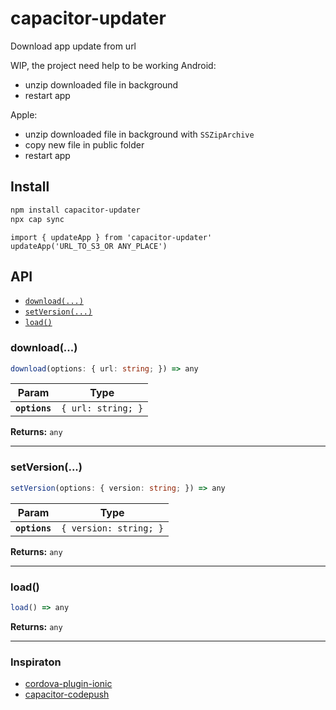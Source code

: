 # capacitor-updater

Download app update from url

WIP, the project need help to be working
Android:
- unzip downloaded file in background
- restart app

Apple:
- unzip downloaded file in background with `SSZipArchive`
- copy new file in public folder
- restart app

## Install

```bash
npm install capacitor-updater
npx cap sync
```

```
import { updateApp } from 'capacitor-updater'
updateApp('URL_TO_S3_OR ANY_PLACE')
```

## API

<docgen-index>

* [`download(...)`](#download)
* [`setVersion(...)`](#setversion)
* [`load()`](#load)

</docgen-index>

<docgen-api>
<!--Update the source file JSDoc comments and rerun docgen to update the docs below-->

### download(...)

```typescript
download(options: { url: string; }) => any
```

| Param         | Type                          |
| ------------- | ----------------------------- |
| **`options`** | <code>{ url: string; }</code> |

**Returns:** <code>any</code>

--------------------


### setVersion(...)

```typescript
setVersion(options: { version: string; }) => any
```

| Param         | Type                              |
| ------------- | --------------------------------- |
| **`options`** | <code>{ version: string; }</code> |

**Returns:** <code>any</code>

--------------------


### load()

```typescript
load() => any
```

**Returns:** <code>any</code>

--------------------

</docgen-api>


### Inspiraton

- [cordova-plugin-ionic](https://github.com/ionic-team/cordova-plugin-ionic)
- [capacitor-codepush](https://github.dev/mapiacompany/capacitor-codepush)
